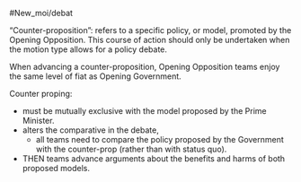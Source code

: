 #New_moi/debat 

“Counter-proposition”: refers to a specific
policy, or model, promoted by the Opening Opposition. This course of action should only be undertaken when the motion type allows for a policy debate.

When advancing a counter-proposition, Opening Opposition teams enjoy the same level of fiat as Opening Government.

Counter proping: 
- must be mutually exclusive with the model proposed by the Prime Minister. 
- alters the comparative in the debate, 
	- all teams need to compare the policy proposed by the Government with the counter-prop (rather than with status quo). 
- THEN teams advance arguments about the benefits and harms of both proposed models.

